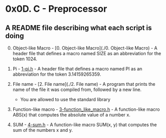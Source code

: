 # 0x0D. C - Preprocessor

## A README file describing what each script is doing

0. Object-like Macro - [0. Object-like Macro](./0. Object-like Macro) - A header file that defines a macro named SIZE as an abbreviation for the token 1024.

1. Pi - [1-pi.h](./1-pi.h) - A header file that defines a macro named PI as an abbreviation for the token 3.14159265359.

2. File name - [2. File name](./2. File name) - A program that prints the name of the file it was compiled from, followed by a new line.
	* You are allowed to use the standard library

3. Function-like macro - [3-function_like_macro.h](./3-function_like_macro.h) - A function-like macro ABS(x) that computes the absolute value of a number x.

4. SUM - [4-sum.h](./4-sum.h) - A  function-like macro SUM(x, y) that computes the sum of the numbers x and y.


